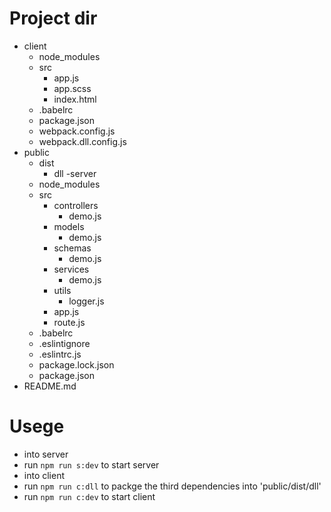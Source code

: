 # Project dir
- client
    - node_modules
    - src
       - app.js
       - app.scss
       - index.html
    - .babelrc
    - package.json
    - webpack.config.js
    - webpack.dll.config.js
- public
    - dist
        - dll
-server
    - node_modules
    - src
        - controllers
            - demo.js
        - models
            - demo.js
        - schemas
            - demo.js
        - services
            - demo.js
        - utils
            - logger.js
        - app.js
        - route.js
    - .babelrc
    - .eslintignore
    - .eslintrc.js
    - package.lock.json
    - package.json
- README.md

# Usege
- into server
- run `npm run s:dev` to start server
- into client
- run `npm run c:dll` to packge the third dependencies into 'public/dist/dll' 
- run `npm run c:dev` to start client 